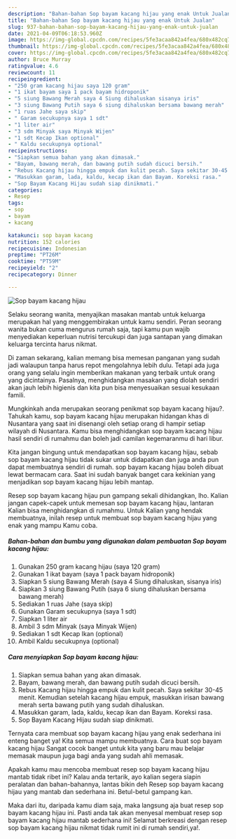 ```yaml
---
description: "Bahan-bahan Sop bayam kacang hijau yang enak Untuk Jualan"
title: "Bahan-bahan Sop bayam kacang hijau yang enak Untuk Jualan"
slug: 937-bahan-bahan-sop-bayam-kacang-hijau-yang-enak-untuk-jualan
date: 2021-04-09T06:18:53.960Z
image: https://img-global.cpcdn.com/recipes/5fe3acaa842a4fea/680x482cq70/sop-bayam-kacang-hijau-foto-resep-utama.jpg
thumbnail: https://img-global.cpcdn.com/recipes/5fe3acaa842a4fea/680x482cq70/sop-bayam-kacang-hijau-foto-resep-utama.jpg
cover: https://img-global.cpcdn.com/recipes/5fe3acaa842a4fea/680x482cq70/sop-bayam-kacang-hijau-foto-resep-utama.jpg
author: Bruce Murray
ratingvalue: 4.6
reviewcount: 11
recipeingredient:
- "250 gram kacang hijau saya 120 gram"
- "1 ikat bayam saya 1 pack bayam hidroponik"
- "5 siung Bawang Merah saya 4 Siung dihaluskan sisanya iris"
- "3 siung Bawang Putih saya 6 siung dihaluskan bersama bawang merah"
- "1 ruas Jahe saya skip"
- " Garam secukupnya saya 1 sdt"
- "1 liter air"
- "3 sdm Minyak saya Minyak Wijen"
- "1 sdt Kecap Ikan optional"
- " Kaldu secukupnya optional"
recipeinstructions:
- "Siapkan semua bahan yang akan dimasak."
- "Bayam, bawang merah, dan bawang putih sudah dicuci bersih."
- "Rebus Kacang hijau hingga empuk dan kulit pecah. Saya sekitar 30-45 menit. Kemudian setelah kacang hijau empuk, masukkan irisan bawang merah serta bawang putih yang sudah dihaluskan."
- "Masukkan garam, lada, kaldu, kecap ikan dan Bayam. Koreksi rasa."
- "Sop Bayam Kacang Hijau sudah siap dinikmati."
categories:
- Resep
tags:
- sop
- bayam
- kacang

katakunci: sop bayam kacang 
nutrition: 152 calories
recipecuisine: Indonesian
preptime: "PT26M"
cooktime: "PT59M"
recipeyield: "2"
recipecategory: Dinner

---
```



![Sop bayam kacang hijau](https://img-global.cpcdn.com/recipes/5fe3acaa842a4fea/680x482cq70/sop-bayam-kacang-hijau-foto-resep-utama.jpg)

Selaku seorang wanita, menyajikan masakan mantab untuk keluarga merupakan hal yang menggembirakan untuk kamu sendiri. Peran seorang  wanita bukan cuma mengurus rumah saja, tapi kamu pun wajib menyediakan keperluan nutrisi tercukupi dan juga santapan yang dimakan keluarga tercinta harus nikmat.

Di zaman  sekarang, kalian memang bisa memesan panganan yang sudah jadi walaupun tanpa harus repot mengolahnya lebih dulu. Tetapi ada juga orang yang selalu ingin memberikan makanan yang terbaik untuk orang yang dicintainya. Pasalnya, menghidangkan masakan yang diolah sendiri akan jauh lebih higienis dan kita pun bisa menyesuaikan sesuai kesukaan famili. 



Mungkinkah anda merupakan seorang penikmat sop bayam kacang hijau?. Tahukah kamu, sop bayam kacang hijau merupakan hidangan khas di Nusantara yang saat ini disenangi oleh setiap orang di hampir setiap wilayah di Nusantara. Kamu bisa menghidangkan sop bayam kacang hijau hasil sendiri di rumahmu dan boleh jadi camilan kegemaranmu di hari libur.

Kita jangan bingung untuk mendapatkan sop bayam kacang hijau, sebab sop bayam kacang hijau tidak sukar untuk didapatkan dan juga anda pun dapat membuatnya sendiri di rumah. sop bayam kacang hijau boleh dibuat lewat bermacam cara. Saat ini sudah banyak banget cara kekinian yang menjadikan sop bayam kacang hijau lebih mantap.

Resep sop bayam kacang hijau pun gampang sekali dihidangkan, lho. Kalian jangan capek-capek untuk memesan sop bayam kacang hijau, lantaran Kalian bisa menghidangkan di rumahmu. Untuk Kalian yang hendak membuatnya, inilah resep untuk membuat sop bayam kacang hijau yang enak yang mampu Kamu coba.

<!--inarticleads1-->

##### Bahan-bahan dan bumbu yang digunakan dalam pembuatan Sop bayam kacang hijau:

1. Gunakan 250 gram kacang hijau (saya 120 gram)
1. Gunakan 1 ikat bayam (saya 1 pack bayam hidroponik)
1. Siapkan 5 siung Bawang Merah (saya 4 Siung dihaluskan, sisanya iris)
1. Siapkan 3 siung Bawang Putih (saya 6 siung dihaluskan bersama bawang merah)
1. Sediakan 1 ruas Jahe (saya skip)
1. Gunakan  Garam secukupnya (saya 1 sdt)
1. Siapkan 1 liter air
1. Ambil 3 sdm Minyak (saya Minyak Wijen)
1. Sediakan 1 sdt Kecap Ikan (optional)
1. Ambil  Kaldu secukupnya (optional)




<!--inarticleads2-->

##### Cara menyiapkan Sop bayam kacang hijau:

1. Siapkan semua bahan yang akan dimasak.
1. Bayam, bawang merah, dan bawang putih sudah dicuci bersih.
1. Rebus Kacang hijau hingga empuk dan kulit pecah. Saya sekitar 30-45 menit. Kemudian setelah kacang hijau empuk, masukkan irisan bawang merah serta bawang putih yang sudah dihaluskan.
1. Masukkan garam, lada, kaldu, kecap ikan dan Bayam. Koreksi rasa.
1. Sop Bayam Kacang Hijau sudah siap dinikmati.




Ternyata cara membuat sop bayam kacang hijau yang enak sederhana ini enteng banget ya! Kita semua mampu membuatnya. Cara buat sop bayam kacang hijau Sangat cocok banget untuk kita yang baru mau belajar memasak maupun juga bagi anda yang sudah ahli memasak.

Apakah kamu mau mencoba membuat resep sop bayam kacang hijau mantab tidak ribet ini? Kalau anda tertarik, ayo kalian segera siapin peralatan dan bahan-bahannya, lantas bikin deh Resep sop bayam kacang hijau yang mantab dan sederhana ini. Betul-betul gampang kan. 

Maka dari itu, daripada kamu diam saja, maka langsung aja buat resep sop bayam kacang hijau ini. Pasti anda tak akan menyesal membuat resep sop bayam kacang hijau mantab sederhana ini! Selamat berkreasi dengan resep sop bayam kacang hijau nikmat tidak rumit ini di rumah sendiri,ya!.

